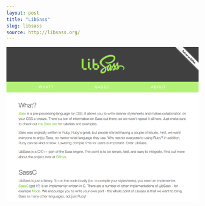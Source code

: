 ```yaml
---
layout: post
title: "LibSass"
slug: libsass
source: http://libsass.org/
---
```


<img src="/screenshots/libsass.png">

